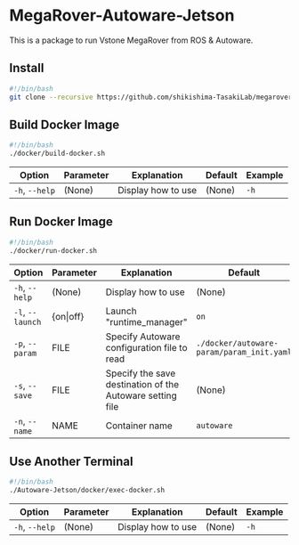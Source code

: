 # MegaRover-Autoware-Jetson

This is a package to run Vstone MegaRover from ROS & Autoware.

## Install
```bash
#!/bin/bash
git clone --recursive https://github.com/shikishima-TasakiLab/megarover-autoware-jetson-docker.git MegaRover-Autoware-Jetson
```

## Build Docker Image

```bash
#!/bin/bash
./docker/build-docker.sh
```
|Option           |Parameter |Explanation        |Default|Example    |
|-----------------|----------|-------------------|-------|-----------|
|`-h`, `--help`   |(None)    |Display how to use |(None) |`-h`       |


## Run Docker Image

```bash
#!/bin/bash
./docker/run-docker.sh
```
|Option           |Parameter |Explanation                                              |Default                                  |Example             |
|-----------------|----------|---------------------------------------------------------|-----------------------------------------|--------------------|
|`-h`, `--help`   |(None)    |Display how to use                                       |(None)                                   |`-h`                |
|`-l`, `--launch` |{on\|off} |Launch "runtime_manager"                                 |`on`                                     |`-l off`            |
|`-p`, `--param`  |FILE      |Specify Autoware configuration file to read              |`./docker/autoware-param/param_init.yaml`|`-p robot_1.yaml`   |
|`-s`, `--save`   |FILE      |Specify the save destination of the Autoware setting file|(None)                                   |`-s robot_1.yaml`   |
|`-n`, `--name`   |NAME      |Container name                                           |`autoware`                               |`-n autoware-master`|

## Use Another Terminal

```bash
#!/bin/bash
./Autoware-Jetson/docker/exec-docker.sh
```
|Option           |Parameter |Explanation        |Default|Example    |
|-----------------|----------|-------------------|-------|-----------|
|`-h`, `--help`   |(None)    |Display how to use |(None) |`-h`       |
